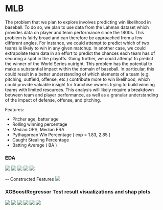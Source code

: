 # MLB

The problem that we plan to explore involves predicting win likelihood in baseball. To do so, we plan to use data from the Lahman dataset which provides data on player and team performance since the 1800s. This problem is fairly broad and can therefore be approached from a few different angles. For instance, we could attempt to predict which of two teams is likely to win in any given matchup. In another case, we could extrapolate team data in an effort to predict the chances each team has of securing a spot in the playoffs. Going further, we could attempt to predict the winner of the World Series outright. This problem has the potential to make a substantial impact within the domain of baseball. In particular, this could result in a better understanding of which elements of a team (e.g. pitching, outfield, offense, etc.) contribute more to win likelihood, which could provide valuable insight for franchise owners trying to build winning teams with limited resources. This analysis will likely require a breakdown between team and player performance, as well as a granular understanding of the impact of defense, offense, and pitching.


Features: 

- Pitcher age, batter age
- Rolling winning percentage
- Median OPS, Median ERA
- Pythagorean Win Percentage ( exp = 1.83, 2.85 )
- Caught Stealing Percentage
- Batting Average ( BA )

### EDA

![](https://github.com/ShaliniR8/lahman-mlb/blob/main/images/fig1.jpg?raw=true)
![](https://github.com/ShaliniR8/lahman-mlb/blob/main/images/fig2.jpg?raw=true)
![](https://github.com/ShaliniR8/lahman-mlb/blob/main/images/fig3.jpg?raw=true)
![](https://github.com/ShaliniR8/lahman-mlb/blob/main/images/fig4.jpg?raw=true)
![](https://github.com/ShaliniR8/lahman-mlb/blob/main/images/fig5.jpg?raw=true)

-- Constructed Features 
![](https://github.com/ShaliniR8/lahman-mlb/blob/main/images/fig6.png?raw=true)

### XGBoostRegressor Test result visualizations and shap plots

![](https://github.com/ShaliniR8/lahman-mlb/blob/main/images/fig7.png?raw=true)
![](https://github.com/ShaliniR8/lahman-mlb/blob/main/images/fig8.png?raw=true)
![](https://github.com/ShaliniR8/lahman-mlb/blob/main/images/fig9.png?raw=true)
![](https://github.com/ShaliniR8/lahman-mlb/blob/main/images/fig10.png?raw=true)
![](https://github.com/ShaliniR8/lahman-mlb/blob/main/images/fig11.png?raw=true)
![](https://github.com/ShaliniR8/lahman-mlb/blob/main/images/fig12.png?raw=true)
